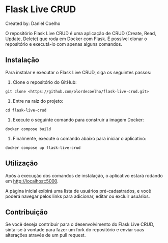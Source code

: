# Flask Live CRUD

Created by: Daniel Coelho

O repositório Flask Live CRUD é uma aplicação de CRUD (Create, Read, Update, Delete) que roda em Docker com Flask. É possível clonar o repositório e executá-lo com apenas alguns comandos.

## Instalação

Para instalar e executar o Flask Live CRUD, siga os seguintes passos:

1. Clone o repositório do GitHub:

```
git clone <https://github.com/olordecoelho/flask-live-crud.git>

```

1. Entre na raiz do projeto:

```
cd flask-live-crud

```

1. Execute o seguinte comando para construir a imagem Docker:

```
docker compose build

```

1. Finalmente, execute o comando abaixo para iniciar o aplicativo:

```
docker compose up flask-live-crud

```

## Utilização

Após a execução dos comandos de instalação, o aplicativo estará rodando em [http://localhost:5000](http://localhost:5000/).

A página inicial exibirá uma lista de usuários pré-cadastrados, e você poderá navegar pelos links para adicionar, editar ou excluir usuários.

## Contribuição

Se você deseja contribuir para o desenvolvimento do Flask Live CRUD, sinta-se à vontade para fazer um fork do repositório e enviar suas alterações através de um pull request.
